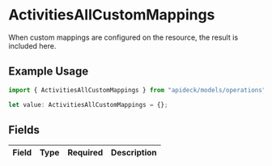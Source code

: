 # ActivitiesAllCustomMappings

When custom mappings are configured on the resource, the result is included here.

## Example Usage

```typescript
import { ActivitiesAllCustomMappings } from "apideck/models/operations";

let value: ActivitiesAllCustomMappings = {};
```

## Fields

| Field       | Type        | Required    | Description |
| ----------- | ----------- | ----------- | ----------- |